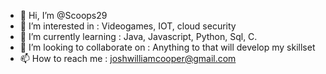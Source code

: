 - 👋 Hi, I’m @Scoops29
- 👀 I’m interested in : Videogames, IOT, cloud security 
- 🌱 I’m currently learning : Java, Javascript, Python, Sql, C.  
- 💞️ I’m looking to collaborate on : Anything to that will develop my skillset
- 📫 How to reach me : joshwilliamcooper@gmail.com

<!---
Scoops29/Scoops29 is a ✨ special ✨ repository because its `README.md` (this file) appears on your GitHub profile.
You can click the Preview link to take a look at your changes.
--->
